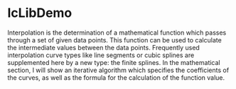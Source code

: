 # IcLibDemo
Interpolation is the determination of a mathematical function which passes through a set of given data points. This function can be used to calculate the intermediate values between the data points. Frequently used interpolation curve types like line segments or cubic splines are supplemented here by a new type: the finite splines. In the mathematical section, I will show an iterative algorithm which specifies the coefficients of the curves, as well as the formula for the calculation of the function value.
